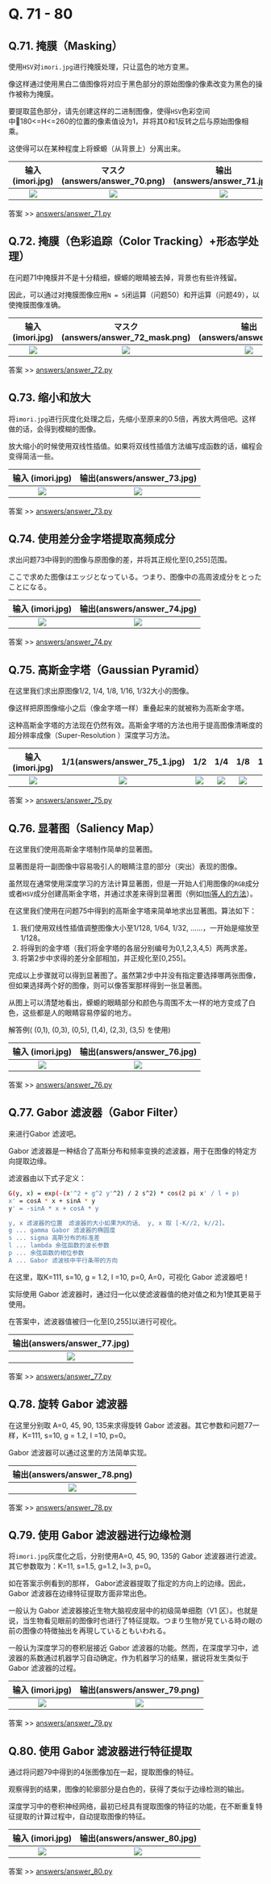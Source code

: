 # Q. 71 - 80

## Q.71. 掩膜（Masking）

使用`HSV`对`imori.jpg`进行掩膜处理，只让蓝色的地方变黑。

像这样通过使用黑白二值图像将对应于黑色部分的原始图像的像素改变为黑色的操作被称为掩膜。

要提取蓝色部分，请先创建这样的二进制图像，使得`HSV`色彩空间中180<=H<=260的位置的像素值设为1，并将其0和1反转之后与原始图像相乘。

这使得可以在某种程度上将蝾螈（从背景上）分离出来。

| 输入 (imori.jpg) | マスク(answers/answer_70.png) | 输出(answers/answer_71.jpg) |
| :--------------: | :---------------------------: | :-------------------------: |
|  ![](imori.jpg)  |  ![](answers/answer_70.png)   | ![](answers/answer_71.jpg)  |

答案 >> [answers/answer_71.py](https://github.com/yoyoyo-yo/Gasyori100knock/blob/master/Question_71_80/answers/answer_71.py)

## Q.72. 掩膜（色彩追踪（Color Tracking）+形态学处理）

在问题71中掩膜并不是十分精细，蝾螈的眼睛被去掉，背景也有些许残留。

因此，可以通过对掩膜图像应用`N = 5`闭运算（问题50）和开运算（问题49），以使掩膜图像准确。

| 输入 (imori.jpg) | マスク(answers/answer_72_mask.png) | 输出(answers/answer_72.jpg) |
| :--------------: | :--------------------------------: | :-------------------------: |
|  ![](imori.jpg)  |  ![](answers/answer_72_mask.png)   | ![](answers/answer_72.jpg)  |

答案 >> [answers/answer_72.py](https://github.com/yoyoyo-yo/Gasyori100knock/blob/master/Question_71_80/answers/answer_72.py)

## Q.73. 缩小和放大

将`imori.jpg`进行灰度化处理之后，先缩小至原来的0.5倍，再放大两倍吧。这样做的话，会得到模糊的图像。

放大缩小的时候使用双线性插值。如果将双线性插值方法编写成函数的话，编程会变得简洁一些。

| 输入 (imori.jpg) | 输出(answers/answer_73.jpg) |
| :--------------: | :-------------------------: |
|  ![](imori.jpg)  | ![](answers/answer_73.jpg)  |

答案 >> [answers/answer_73.py](https://github.com/yoyoyo-yo/Gasyori100knock/blob/master/Question_71_80/answers/answer_73.py)

## Q.74. 使用差分金字塔提取高频成分

求出问题73中得到的图像与原图像的差，并将其正规化至[0,255]​范围。

ここで求めた图像はエッジとなっている。つまり、图像中の高周波成分をとったことになる。

| 输入 (imori.jpg) | 输出(answers/answer_74.jpg) |
| :--------------: | :-------------------------: |
|  ![](imori.jpg)  | ![](answers/answer_74.jpg)  |

答案 >> [answers/answer_74.py](https://github.com/yoyoyo-yo/Gasyori100knock/blob/master/Question_71_80/answers/answer_74.py)

## Q.75. 高斯金字塔（Gaussian Pyramid）

在这里我们求出原图像1/2, 1/4, 1/8, 1/16, 1/32大小的图像。

像这样把原图像缩小之后（像金字塔一样）重叠起来的就被称为高斯金字塔。

这种高斯金字塔的方法现在仍然有效。高斯金字塔的方法也用于提高图像清晰度的超分辨率成像（Super-Resolution ）深度学习方法。

| 输入 (imori.jpg) | 1/1(answers/answer_75_1.jpg) |             1/2              |             1/4              |             1/8              |             1/16              |             1/32              |
| :--------------: | :--------------------------: | :--------------------------: | :--------------------------: | :--------------------------: | :---------------------------: | :---------------------------: |
|  ![](imori.jpg)  | ![](answers/answer_75_1.jpg) | ![](answers/answer_75_2.jpg) | ![](answers/answer_75_4.jpg) | ![](answers/answer_75_8.jpg) | ![](answers/answer_75_16.jpg) | ![](answers/answer_75_32.jpg) |

答案 >> [answers/answer_75.py](https://github.com/yoyoyo-yo/Gasyori100knock/blob/master/Question_71_80/answers/answer_75.py)

## Q.76. 显著图（Saliency Map）

在这里我们使用高斯金字塔制作简单的显著图。

显著图是将一副图像中容易吸引人的眼睛注意的部分（突出）表现的图像。

虽然现在通常使用深度学习的方法计算显著图，但是一开始人们用图像的`RGB`成分或者`HSV`成分创建高斯金字塔，并通过求差来得到显著图（例如[Itti等人的方法](http://ilab.usc.edu/publications/doc/IttiKoch00vr.pdf)）。

在这里我们使用在问题75中得到的高斯金字塔来简单地求出显著图。算法如下：

1. 我们使用双线性插值调整图像大小至1/128, 1/64, 1/32, ……，一开始是缩放至1/128。
2. 将得到的金字塔（我们将金字塔的各层分别编号为0,1,2,3,4,5）两两求差。
3. 将第2步中求得的差分全部相加，并正规化至[0,255]。

完成以上步骤就可以得到显著图了。虽然第2步中并没有指定要选择哪两张图像，但如果选择两个好的图像，则可以像答案那样得到一张显著图。

从图上可以清楚地看出，蝾螈的眼睛部分和颜色与周围不太一样的地方变成了白色，这些都是人的眼睛容易停留的地方。

解答例( (0,1), (0,3), (0,5), (1,4), (2,3), (3,5) を使用)

| 输入 (imori.jpg) | 输出(answers/answer_76.jpg) |
| :--------------: | :-------------------------: |
|  ![](imori.jpg)  | ![](answers/answer_76.jpg)  |

答案 >> [answers/answer_76.py](https://github.com/yoyoyo-yo/Gasyori100knock/blob/master/Question_71_80/answers/answer_76.py)


## Q.77. Gabor 滤波器（Gabor Filter）

来进行Gabor 滤波吧。

Gabor 滤波器是一种结合了高斯分布和频率变换的滤波器，用于在图像的特定方向提取边缘。

滤波器由以下式子定义：

```bash
G(y, x) = exp(-(x'^2 + g^2 y'^2) / 2 s^2) * cos(2 pi x' / l + p)
x' = cosA * x + sinA * y
y' = -sinA * x + cosA * y

y, x 滤波器的位置　滤波器的大小如果为K的话、 y, x 取 [-K//2, k//2]。
g ... gamma Gabor 滤波器的椭圆度
s ... sigma 高斯分布的标准差
l ... lambda 余弦函数的波长参数
p ... 余弦函数的相位参数
A ... Gabor 滤波核中平行条带的方向
```

在这里，取K=111, s=10, g = 1.2, l =10, p=0, A=0，可视化 Gabor 滤波器吧！

实际使用 Gabor 滤波器时，通过归一化以使滤波器值的绝对值之和为1​使其更易于使用。

在答案中，滤波器值被归一化至[0,255]以进行可视化。

|输出(answers/answer_77.jpg)|
|:---:|
|![](answers/answer_77.jpg)|

答案 >> [answers/answer_77.py](https://github.com/yoyoyo-yo/Gasyori100knock/blob/master/Question_71_80/answers/answer_77.py)

## Q.78. 旋转 Gabor 滤波器

在这里分别取 A=0, 45, 90, 135来求得旋转 Gabor 滤波器。其它参数和问题77一样，K=111, s=10, g = 1.2, l =10, p=0。

Gabor 滤波器可以通过这里的方法简单实现。

|输出(answers/answer_78.png)|
|:---:|
|![](answers/answer_78.png)|

答案 >> [answers/answer_78.py](https://github.com/yoyoyo-yo/Gasyori100knock/blob/master/Question_71_80/answers/answer_78.py)

## Q.79. 使用 Gabor 滤波器进行边缘检测

将`imori.jpg`灰度化之后，分别使用A=0, 45, 90, 135的 Gabor 滤波器进行滤波。其它参数取为：K=11, s=1.5, g=1.2, l=3, p=0。

如在答案示例看到的那样， Gabor滤波器提取了指定的方向上的边缘。因此，Gabor 滤波器在边缘特征提取方面非常出色。

一般认为 Gabor 滤波器接近生物大脑视皮层中的初级简单细胞（V1 区）。也就是说，当生物看见眼前的图像时也进行了特征提取。つまり生物が見ている時の眼の前の图像の特徴抽出を再現しているともいわれる。

一般认为深度学习的卷积层接近 Gabor 滤波器的功能。然而，在深度学习中，滤波器的系数通过机器学习自动确定。作为机器学习的结果，据说将发生类似于 Gabor 滤波器的过程。

| 输入 (imori.jpg) | 输出(answers/answer_79.png) |
| :--------------: | :-------------------------: |
|  ![](imori.jpg)  | ![](answers/answer_79.png)  |

答案 >> [answers/answer_79.py](https://github.com/yoyoyo-yo/Gasyori100knock/blob/master/Question_71_80/answers/answer_79.py)

## Q.80. 使用 Gabor 滤波器进行特征提取

通过将问题79中得到的4张图像加在一起，提取图像的特征。

观察得到的结果，图像的轮廓部分是白色的，获得了类似于边缘检测的输出。

深度学习中的卷积神经网络，最初已经具有提取图像的特征的功能，在不断重复特征提取的计算过程中，自动提取图像的特征。

| 输入 (imori.jpg) | 输出(answers/answer_80.jpg) |
| :--------------: | :-------------------------: |
|  ![](imori.jpg)  | ![](answers/answer_80.jpg)  |

答案 >> [answers/answer_80.py](https://github.com/yoyoyo-yo/Gasyori100knock/blob/master/Question_71_80/answers/answer_80.py)
